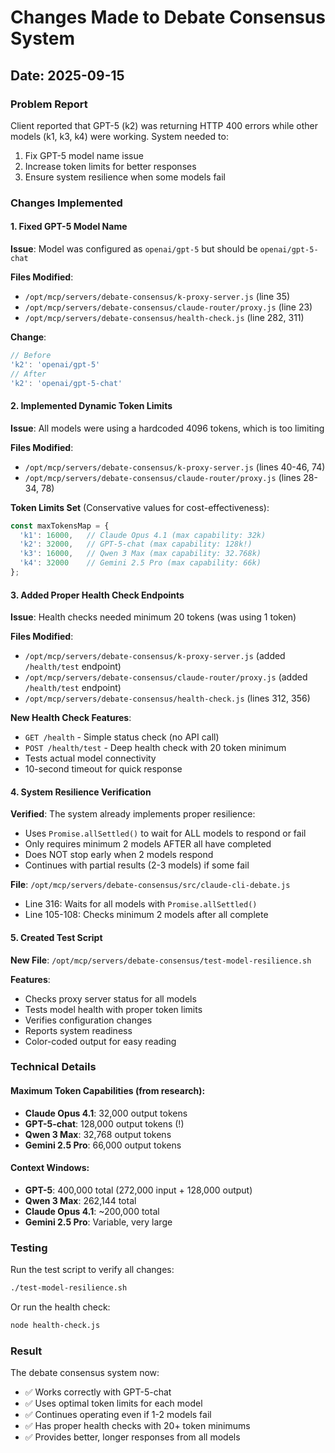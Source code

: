 # Changes Made to Debate Consensus System

## Date: 2025-09-15

### Problem Report
Client reported that GPT-5 (k2) was returning HTTP 400 errors while other models (k1, k3, k4) were working. System needed to:
1. Fix GPT-5 model name issue
2. Increase token limits for better responses
3. Ensure system resilience when some models fail

### Changes Implemented

#### 1. Fixed GPT-5 Model Name
**Issue**: Model was configured as `openai/gpt-5` but should be `openai/gpt-5-chat`

**Files Modified**:
- `/opt/mcp/servers/debate-consensus/k-proxy-server.js` (line 35)
- `/opt/mcp/servers/debate-consensus/claude-router/proxy.js` (line 23)
- `/opt/mcp/servers/debate-consensus/health-check.js` (line 282, 311)

**Change**:
```javascript
// Before
'k2': 'openai/gpt-5'
// After
'k2': 'openai/gpt-5-chat'
```

#### 2. Implemented Dynamic Token Limits
**Issue**: All models were using a hardcoded 4096 tokens, which is too limiting

**Files Modified**:
- `/opt/mcp/servers/debate-consensus/k-proxy-server.js` (lines 40-46, 74)
- `/opt/mcp/servers/debate-consensus/claude-router/proxy.js` (lines 28-34, 78)

**Token Limits Set** (Conservative values for cost-effectiveness):
```javascript
const maxTokensMap = {
  'k1': 16000,   // Claude Opus 4.1 (max capability: 32k)
  'k2': 32000,   // GPT-5-chat (max capability: 128k!)
  'k3': 16000,   // Qwen 3 Max (max capability: 32.768k)
  'k4': 32000    // Gemini 2.5 Pro (max capability: 66k)
};
```

#### 3. Added Proper Health Check Endpoints
**Issue**: Health checks needed minimum 20 tokens (was using 1 token)

**Files Modified**:
- `/opt/mcp/servers/debate-consensus/k-proxy-server.js` (added `/health/test` endpoint)
- `/opt/mcp/servers/debate-consensus/claude-router/proxy.js` (added `/health/test` endpoint)
- `/opt/mcp/servers/debate-consensus/health-check.js` (lines 312, 356)

**New Health Check Features**:
- `GET /health` - Simple status check (no API call)
- `POST /health/test` - Deep health check with 20 token minimum
- Tests actual model connectivity
- 10-second timeout for quick response

#### 4. System Resilience Verification
**Verified**: The system already implements proper resilience:
- Uses `Promise.allSettled()` to wait for ALL models to respond or fail
- Only requires minimum 2 models AFTER all have completed
- Does NOT stop early when 2 models respond
- Continues with partial results (2-3 models) if some fail

**File**: `/opt/mcp/servers/debate-consensus/src/claude-cli-debate.js`
- Line 316: Waits for all models with `Promise.allSettled()`
- Line 105-108: Checks minimum 2 models after all complete

#### 5. Created Test Script
**New File**: `/opt/mcp/servers/debate-consensus/test-model-resilience.sh`

**Features**:
- Checks proxy server status for all models
- Tests model health with proper token limits
- Verifies configuration changes
- Reports system readiness
- Color-coded output for easy reading

### Technical Details

#### Maximum Token Capabilities (from research):
- **Claude Opus 4.1**: 32,000 output tokens
- **GPT-5-chat**: 128,000 output tokens (!)
- **Qwen 3 Max**: 32,768 output tokens
- **Gemini 2.5 Pro**: 66,000 output tokens

#### Context Windows:
- **GPT-5**: 400,000 total (272,000 input + 128,000 output)
- **Qwen 3 Max**: 262,144 total
- **Claude Opus 4.1**: ~200,000 total
- **Gemini 2.5 Pro**: Variable, very large

### Testing
Run the test script to verify all changes:
```bash
./test-model-resilience.sh
```

Or run the health check:
```bash
node health-check.js
```

### Result
The debate consensus system now:
- ✅ Works correctly with GPT-5-chat
- ✅ Uses optimal token limits for each model
- ✅ Continues operating even if 1-2 models fail
- ✅ Has proper health checks with 20+ token minimums
- ✅ Provides better, longer responses from all models